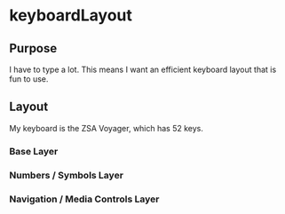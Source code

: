 # keyboardLayout

## Purpose

I have to type a lot. This means I want an efficient keyboard layout that is fun to use. 

## Layout

My keyboard is the ZSA Voyager, which has 52 keys.

### Base Layer

### Numbers / Symbols Layer

### Navigation / Media Controls Layer
